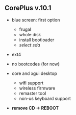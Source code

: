 ## CorePlus v.10.1
* blue screen: first option
  - frugal
  - whole disk
  - install bootloader
  - _select sda_
* ext4
* no bootcodes (for now)
* core and xgui desktop
  - wifi support
  - wireless firmware
  - remaster tool
  - non-us keyboard support
  
* **remove CD -> REBOOT**